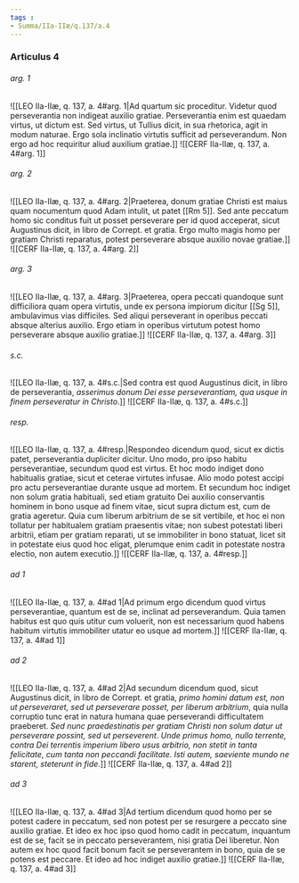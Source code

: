 ```yaml
---
tags : 
- Summa/IIa-IIæ/q.137/a.4
---
```


### Articulus 4

###### arg. 1
![[LEO IIa-IIæ, q. 137, a. 4#arg. 1|Ad quartum sic proceditur. Videtur quod perseverantia non indigeat auxilio gratiae. Perseverantia enim est quaedam virtus, ut dictum est. Sed virtus, ut Tullius dicit, in sua rhetorica, agit in modum naturae. Ergo sola inclinatio virtutis sufficit ad perseverandum. Non ergo ad hoc requiritur aliud auxilium gratiae.]]
![[CERF IIa-IIæ, q. 137, a. 4#arg. 1]]

###### arg. 2
![[LEO IIa-IIæ, q. 137, a. 4#arg. 2|Praeterea, donum gratiae Christi est maius quam nocumentum quod Adam intulit, ut patet [[Rm 5]]. Sed ante peccatum homo sic conditus fuit ut posset perseverare per id quod acceperat, sicut Augustinus dicit, in libro de Corrept. et gratia. Ergo multo magis homo per gratiam Christi reparatus, potest perseverare absque auxilio novae gratiae.]]
![[CERF IIa-IIæ, q. 137, a. 4#arg. 2]]

###### arg. 3
![[LEO IIa-IIæ, q. 137, a. 4#arg. 3|Praeterea, opera peccati quandoque sunt difficiliora quam opera virtutis, unde ex persona impiorum dicitur [[Sg 5]], ambulavimus vias difficiles. Sed aliqui perseverant in operibus peccati absque alterius auxilio. Ergo etiam in operibus virtutum potest homo perseverare absque auxilio gratiae.]]
![[CERF IIa-IIæ, q. 137, a. 4#arg. 3]]

###### s.c.
![[LEO IIa-IIæ, q. 137, a. 4#s.c.|Sed contra est quod Augustinus dicit, in libro de perseverantia, *asserimus donum Dei esse perseverantiam, qua usque in finem perseveratur in Christo*.]]
![[CERF IIa-IIæ, q. 137, a. 4#s.c.]]

###### resp.
![[LEO IIa-IIæ, q. 137, a. 4#resp.|Respondeo dicendum quod, sicut ex dictis patet, perseverantia dupliciter dicitur. Uno modo, pro ipso habitu perseverantiae, secundum quod est virtus. Et hoc modo indiget dono habitualis gratiae, sicut et ceterae virtutes infusae. Alio modo potest accipi pro actu perseverantiae durante usque ad mortem. Et secundum hoc indiget non solum gratia habituali, sed etiam gratuito Dei auxilio conservantis hominem in bono usque ad finem vitae, sicut supra dictum est, cum de gratia ageretur. Quia cum liberum arbitrium de se sit vertibile, et hoc ei non tollatur per habitualem gratiam praesentis vitae; non subest potestati liberi arbitrii, etiam per gratiam reparati, ut se immobiliter in bono statuat, licet sit in potestate eius quod hoc eligat, plerumque enim cadit in potestate nostra electio, non autem executio.]]
![[CERF IIa-IIæ, q. 137, a. 4#resp.]]

###### ad 1
![[LEO IIa-IIæ, q. 137, a. 4#ad 1|Ad primum ergo dicendum quod virtus perseverantiae, quantum est de se, inclinat ad perseverandum. Quia tamen habitus est quo quis utitur cum voluerit, non est necessarium quod habens habitum virtutis immobiliter utatur eo usque ad mortem.]]
![[CERF IIa-IIæ, q. 137, a. 4#ad 1]]

###### ad 2
![[LEO IIa-IIæ, q. 137, a. 4#ad 2|Ad secundum dicendum quod, sicut Augustinus dicit, in libro de Corrept. et gratia, *primo homini datum est, non ut perseveraret, sed ut perseverare posset, per liberum arbitrium*, quia nulla corruptio tunc erat in natura humana quae perseverandi difficultatem praeberet. *Sed nunc praedestinatis per gratiam Christi non solum datur ut perseverare possint, sed ut perseverent. Unde primus homo, nullo terrente, contra Dei terrentis imperium libero usus arbitrio, non stetit in tanta felicitate, cum tanta non peccandi facilitate. Isti autem, saeviente mundo ne starent, steterunt in fide*.]]
![[CERF IIa-IIæ, q. 137, a. 4#ad 2]]

###### ad 3
![[LEO IIa-IIæ, q. 137, a. 4#ad 3|Ad tertium dicendum quod homo per se potest cadere in peccatum, sed non potest per se resurgere a peccato sine auxilio gratiae. Et ideo ex hoc ipso quod homo cadit in peccatum, inquantum est de se, facit se in peccato perseverantem, nisi gratia Dei liberetur. Non autem ex hoc quod facit bonum facit se perseverantem in bono, quia de se potens est peccare. Et ideo ad hoc indiget auxilio gratiae.]]
![[CERF IIa-IIæ, q. 137, a. 4#ad 3]]

